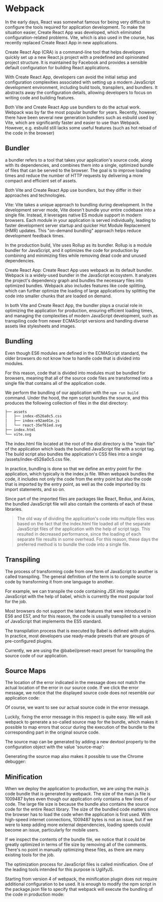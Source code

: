 # Webpack

In the early days, React was somewhat famous for being very difficult to configure the tools required for application development. To make the situation easier, Create React App was developed, which eliminated configuration-related problems. Vite, which is also used in the course, has recently replaced Create React App in new applications.

Create React App (CRA) is a command-line tool that helps developers quickly set up a new React.js project with a predefined and opinionated project structure. It is maintained by Facebook and provides a sensible default configuration for building React applications.

With Create React App, developers can avoid the initial setup and configuration complexities associated with setting up a modern JavaScript development environment, including build tools, transpilers, and bundlers. It abstracts away the configuration details, allowing developers to focus on writing code and building features.

Both Vite and Create React App use bundlers to do the actual work. Webpack was by far the most popular bundler for years. Recently, however, there have been several new generation bundlers such as esbuild used by Vite, which are significantly faster and easier to use than Webpack. However, e.g. esbuild still lacks some useful features (such as hot reload of the code in the browser)

## Bundler

 a bundler refers to a tool that takes your application's source code, along with its dependencies, and combines them into a single, optimized bundle of files that can be served to the browser. The goal is to improve loading times and reduce the number of HTTP requests by delivering a more compact and efficient set of assets.

Both Vite and Create React App use bundlers, but they differ in their approaches and technologies.

Vite:
Vite takes a unique approach to bundling during development. In the development server mode, Vite doesn't bundle your entire codebase into a single file. Instead, it leverages native ES module support in modern browsers. Each module in your application is served individually, leading to faster development server startup and quicker Hot Module Replacement (HMR) updates. This "on-demand bundling" approach helps reduce development feedback times.

In the production build, Vite uses Rollup as its bundler. Rollup is a module bundler for JavaScript, and it optimizes the code for production by combining and minimizing files while removing dead code and unused dependencies.

Create React App:
Create React App uses webpack as its default bundler. Webpack is a widely-used bundler in the JavaScript ecosystem. It analyzes the project's dependency graph and bundles the necessary files into optimized bundles. Webpack also includes features like code splitting, which can further optimize the loading of large applications by splitting the code into smaller chunks that are loaded on demand.

In both Vite and Create React App, the bundler plays a crucial role in optimizing the application for production, ensuring efficient loading times, and managing the complexities of modern JavaScript development, such as transpiling code from newer ECMAScript versions and handling diverse assets like stylesheets and images.

## Bundling

Even though ES6 modules are defined in the ECMAScript standard, the older browsers do not know how to handle code that is divided into modules.

For this reason, code that is divided into modules must be bundled for browsers, meaning that all of the source code files are transformed into a single file that contains all of the application code.

We perform the bundling of our application with the `npm run build` command. Under the hood, the npm script bundles the source, and this produces the following collection of files in the dist directory:

```sh
├── assets
│   ├── index-d526a0c5.css
│   ├── index-e92ae01e.js
│   └── react-35ef61ed.svg
├── index.html
└── vite.svg
```

The index.html file located at the root of the dist directory is the "main file" of the application which loads the bundled JavaScript file with a script tag. The build script also bundles the application's CSS files into a single /assets/index-d526a0c5.css file.

In practice, bundling is done so that we define an entry point for the application, which typically is the index.js file. When webpack bundles the code, it includes not only the code from the entry point but also the code that is imported by the entry point, as well as the code imported by its import statements, and so on.

Since part of the imported files are packages like React, Redux, and Axios, the bundled JavaScript file will also contain the contents of each of these libraries.

> The old way of dividing the application's code into multiple files was based on the fact that the index.html file loaded all of the separate JavaScript files of the application with the help of script tags. This resulted in decreased performance, since the loading of each separate file results in some overhead. For this reason, these days the preferred method is to bundle the code into a single file.

## Transpiling

The process of transforming code from one form of JavaScript to another is called transpiling. The general definition of the term is to compile source code by transforming it from one language to another.

For example, we can transpile the code containing JSX into regular JavaScript with the help of babel, which is currently the most popular tool for the job.

Most browsers do not support the latest features that were introduced in ES6 and ES7, and for this reason, the code is usually transpiled to a version of JavaScript that implements the ES5 standard.

The transpilation process that is executed by Babel is defined with plugins. In practice, most developers use ready-made presets that are groups of pre-configured plugins.

Currently, we are using the @babel/preset-react preset for transpiling the source code of our application.

## Source Maps

The location of the error indicated in the message does not match the actual location of the error in our source code. If we click the error message, we notice that the displayed source code does not resemble our application code:

Of course, we want to see our actual source code in the error message.

Luckily, fixing the error message in this respect is quite easy. We will ask webpack to generate a so-called source map for the bundle, which makes it possible to map errors that occur during the execution of the bundle to the corresponding part in the original source code.

The source map can be generated by adding a new devtool property to the configuration object with the value 'source-map':

Generating the source map also makes it possible to use the Chrome debugger:

## Minification

When we deploy the application to production, we are using the main.js code bundle that is generated by webpack. The size of the main.js file is 1009487 bytes even though our application only contains a few lines of our code. The large file size is because the bundle also contains the source code for the entire React library. The size of the bundled code matters since the browser has to load the code when the application is first used. With high-speed internet connections, 1009487 bytes is not an issue, but if we were to keep adding more external dependencies, loading speeds could become an issue, particularly for mobile users.

If we inspect the contents of the bundle file, we notice that it could be greatly optimized in terms of file size by removing all of the comments. There's no point in manually optimizing these files, as there are many existing tools for the job.

The optimization process for JavaScript files is called minification. One of the leading tools intended for this purpose is UglifyJS.

Starting from version 4 of webpack, the minification plugin does not require additional configuration to be used. It is enough to modify the npm script in the package.json file to specify that webpack will execute the bundling of the code in production mode: